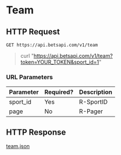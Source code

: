 # Team

## HTTP Request

`GET https://api.betsapi.com/v1/team`

> curl "https://api.betsapi.com/v1/team?token=YOUR_TOKEN&sport_id=1"

### URL Parameters

Parameter | Required? | Description
--------- | ------- | -----------
sport_id | Yes | R-SportID
page | No | R-Pager

## HTTP Response

[team.json](../samples/team.json)